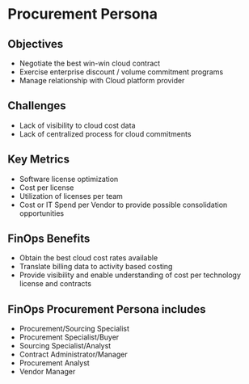 # Procurement Persona

## Objectives
- Negotiate the best win-win cloud contract
- Exercise enterprise discount / volume commitment programs
- Manage relationship with Cloud platform provider

## Challenges
- Lack of visibility to cloud cost data
- Lack of centralized process for cloud commitments

## Key Metrics
- Software license optimization
- Cost per license
- Utilization of licenses per team
- Cost or IT Spend per Vendor to provide possible consolidation opportunities

## FinOps Benefits
- Obtain the best cloud cost rates available
- Translate billing data to activity based costing
- Provide visibility and enable understanding of cost per technology license and contracts

## FinOps Procurement Persona includes
- Procurement/Sourcing Specialist
- Procurement Specialist/Buyer
- Sourcing Specialist/Analyst
- Contract Administrator/Manager
- Procurement Analyst
- Vendor Manager
